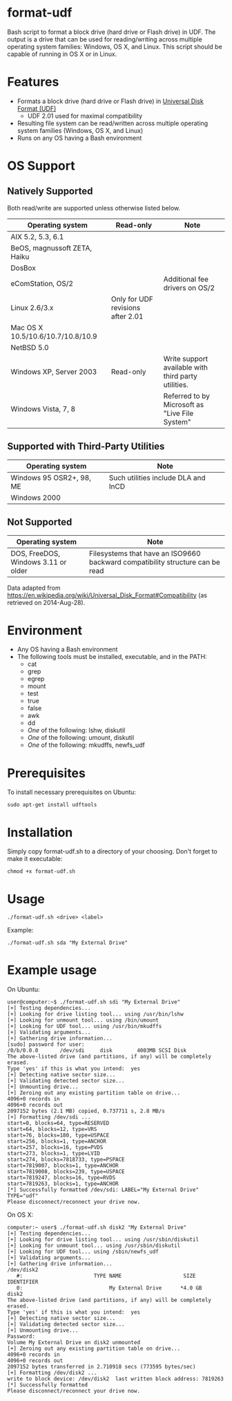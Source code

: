format-udf
==========

Bash script to format a block drive (hard drive or Flash drive) in UDF.  The output is a drive that can be used for reading/writing across multiple operating system families:  Windows, OS X, and Linux.  This script should be capable of running in OS X or in Linux.


# Features
* Formats a block drive (hard drive or Flash drive) in <a href="https://en.wikipedia.org/wiki/Universal_Disk_Format">Universal Disk Format (UDF)</a>
    * UDF 2.01 used for maximal compatibility
* Resulting file system can be read/written across multiple operating system families (Windows, OS X, and Linux)
* Runs on any OS having a Bash environment


# OS Support

## Natively Supported

Both read/write are supported unless otherwise listed below.

Operating system			|Read-only				|Note
----------------------------------------|---------------------------------------|----------------------------------------
AIX 5.2, 5.3, 6.1			|					|
BeOS, magnussoft ZETA, Haiku		|					|
DosBox					|					|
eComStation, OS/2			|					|Additional fee drivers on OS/2
Linux 2.6/3.x				|Only for UDF revisions after 2.01	|
Mac OS X 10.5/10.6/10.7/10.8/10.9	|					|
NetBSD 5.0				|					|
Windows XP, Server 2003			|Read-only				|Write support available with third party utilities.
Windows Vista, 7, 8			|					|Referred to by Microsoft as "Live File System"


## Supported with Third-Party Utilities

Operating system			|Note
----------------------------------------|-----------------------------------
Windows 95 OSR2+, 98, ME		|Such utilities include DLA and InCD
Windows 2000				|


## Not Supported

Operating system			|Note
----------------------------------------|-------------------------------------------------
DOS, FreeDOS, Windows 3.11 or older	|Filesystems that have an ISO9660 backward compatibility structure can be read

Data adapted from https://en.wikipedia.org/wiki/Universal_Disk_Format#Compatibility (as retrieved on 2014-Aug-28).


# Environment
* Any OS having a Bash environment
* The following tools must be installed, executable, and in the PATH:
    * cat
    * grep
    * egrep
    * mount
    * test
    * true
    * false
    * awk
    * dd
    * *One* of the following:  lshw, diskutil
    * *One* of the following:  umount, diskutil
    * *One* of the following:  mkudffs, newfs_udf


# Prerequisites
To install necessary prerequisites on Ubuntu:

    sudo apt-get install udftools


# Installation
Simply copy format-udf.sh to a directory of your choosing.  Don't forget to make it executable:

    chmod +x format-udf.sh


# Usage
```
./format-udf.sh <drive> <label>
```
Example:
```
./format-udf.sh sda "My External Drive"
```


# Example usage
On Ubuntu:
```
user@computer:~$ ./format-udf.sh sdi "My External Drive"
[+] Testing dependencies...
[+] Looking for drive listing tool... using /usr/bin/lshw
[+] Looking for unmount tool... using /bin/umount
[+] Looking for UDF tool... using /usr/bin/mkudffs
[+] Validating arguments...
[+] Gathering drive information...
[sudo] password for user: 
/0/b/0.0.0       /dev/sdi     disk        4003MB SCSI Disk
The above-listed drive (and partitions, if any) will be completely erased.
Type 'yes' if this is what you intend:  yes
[+] Detecting native sector size...
[+] Validating detected sector size...
[+] Unmounting drive...
[+] Zeroing out any existing partition table on drive...
4096+0 records in
4096+0 records out
2097152 bytes (2.1 MB) copied, 0.737711 s, 2.8 MB/s
[+] Formatting /dev/sdi ...
start=0, blocks=64, type=RESERVED 
start=64, blocks=12, type=VRS 
start=76, blocks=180, type=USPACE 
start=256, blocks=1, type=ANCHOR 
start=257, blocks=16, type=PVDS 
start=273, blocks=1, type=LVID 
start=274, blocks=7818733, type=PSPACE 
start=7819007, blocks=1, type=ANCHOR 
start=7819008, blocks=239, type=USPACE 
start=7819247, blocks=16, type=RVDS 
start=7819263, blocks=1, type=ANCHOR 
[*] Successfully formatted /dev/sdi: LABEL="My External Drive" TYPE="udf" 
Please disconnect/reconnect your drive now.
```

On OS X:
```
computer:~ user$ ./format-udf.sh disk2 "My External Drive"
[+] Testing dependencies...
[+] Looking for drive listing tool... using /usr/sbin/diskutil
[+] Looking for unmount tool... using /usr/sbin/diskutil
[+] Looking for UDF tool... using /sbin/newfs_udf
[+] Validating arguments...
[+] Gathering drive information...
/dev/disk2
   #:                       TYPE NAME                    SIZE       IDENTIFIER
   0:                            My External Drive      *4.0 GB     disk2
The above-listed drive (and partitions, if any) will be completely erased.
Type 'yes' if this is what you intend:  yes
[+] Detecting native sector size...
[+] Validating detected sector size...
[+] Unmounting drive...
Password:
Volume My External Drive on disk2 unmounted
[+] Zeroing out any existing partition table on drive...
4096+0 records in
4096+0 records out
2097152 bytes transferred in 2.710918 secs (773595 bytes/sec)
[+] Formatting /dev/disk2 ...
write to block device: /dev/disk2  last written block address: 7819263
[*] Successfully formatted 
Please disconnect/reconnect your drive now.
```

